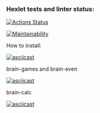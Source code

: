### Hexlet tests and linter status:
[![Actions Status](https://github.com/sp0on4/python-project-49/workflows/hexlet-check/badge.svg)](https://github.com/sp0on4/python-project-49/actions)

[![Maintainability](https://api.codeclimate.com/v1/badges/f0ed847976ebe80e7e68/maintainability)](https://codeclimate.com/github/sp0on4/python-project-49/maintainability)

How to install:

[![asciicast](https://asciinema.org/a/AC30GYiUuNMc1lSNt7HVTeVsM.svg)](https://asciinema.org/a/AC30GYiUuNMc1lSNt7HVTeVsM)

brain-games and brain-even

[![asciicast](https://asciinema.org/a/kPw7dAoeqwao4uLvKGV7KtA5p.svg)](https://asciinema.org/a/kPw7dAoeqwao4uLvKGV7KtA5p)

brain-calc

[![asciicast](https://asciinema.org/a/8VUQCkXFa1ZoaAUyKvFxhkFTQ.svg)](https://asciinema.org/a/8VUQCkXFa1ZoaAUyKvFxhkFTQ)
